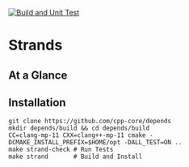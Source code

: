 [![Build and Unit Test](https://github.com/cpp-core/strand/actions/workflows/build.yaml/badge.svg)](https://github.com/cpp-core/strand/actions/workflows/build.yaml)

# Strands

## At a Glance

## Installation

    git clone https://github.com/cpp-core/depends
	mkdir depends/build && cd depends/build
    CC=clang-mp-11 CXX=clang++-mp-11 cmake -DCMAKE_INSTALL_PREFIX=$HOME/opt -DALL_TEST=ON ..
	make strand-check # Run Tests
	make strand       # Build and Install
